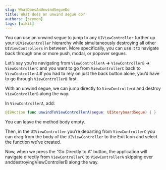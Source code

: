 ```yaml
---
slug: WhatDoesAnUnwindSegueDo
title: What does an unwind segue do?
authors: [szymon]
tags: [uikit]
---
```



You can use an unwind segue to jump to any `UIViewController` further up your `UIViewController` hierarchy while simultaneously destroying all other `UIViewControllers` in between. More specifically, you can use it to navigate back through one or more push, modal, or popover segues.

Let’s say you’re navigating from `ViewControllerA` **→** `ViewControllerB` **→** `ViewControllerC` and you want to go from `ViewControllerC` back to `ViewControllerA`.If you had to rely on just the back button alone, you’d have to go through `ViewControllerB` first.

With an unwind segue, we can jump directly to `ViewControllerA` and destroy `ViewControllerB` along the way.

In `ViewControllerA`, add:

```swift
@IBAction func unwindToViewControllerA(segue: UIStoryboardSegue) { }
```

You can leave the method body empty.

Then, in the `UIViewController` you’re departing from `ViewControllerC` you can drag from the body of the `UIViewController` to the Exit Icon and select the function we’ve created.

Now, when we press the “Go Directly to A” button, the application will navigate directly from `ViewControllerC` to `ViewControllerA` skipping over anddestroyingViewControllerB along the way.

